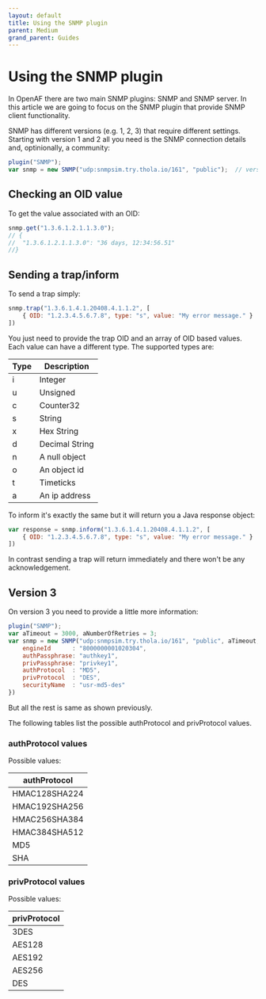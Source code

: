 ```yaml
---
layout: default
title: Using the SNMP plugin
parent: Medium
grand_parent: Guides
---
```


# Using the SNMP plugin

In OpenAF there are two main SNMP plugins: SNMP and SNMP server. In this article we are going to focus on the SNMP plugin that provide SNMP client functionality. 

SNMP has different versions (e.g. 1, 2, 3) that require different settings. Starting with version 1 and 2 all you need is the SNMP connection details and, optinionally, a community:

````javascript
plugin("SNMP");
var snmp = new SNMP("udp:snmpsim.try.thola.io/161", "public");  // version 1/2
````
## Checking an OID value

To get the value associated with an OID:

````javascript
snmp.get("1.3.6.1.2.1.1.3.0");
// {
//  "1.3.6.1.2.1.1.3.0": "36 days, 12:34:56.51"
//}
````

## Sending a trap/inform

To send a trap simply:

````javascript
snmp.trap("1.3.6.1.4.1.20408.4.1.1.2", [
    { OID: "1.2.3.4.5.6.7.8", type: "s", value: "My error message." }
])
````

You just need to provide the trap OID and an array of OID based values. Each value can have a different type. The supported types are:

| Type | Description |
|------|-------------|
| i    | Integer     |
| u    | Unsigned    |
| c    | Counter32   |
| s    | String      |
| x    | Hex String  |
| d    | Decimal String |
| n    | A null object |
| o    | An object id |
| t    | Timeticks |
| a    | An ip address |

To inform it's exactly the same but it will return you a Java response object:

````javascript
var response = snmp.inform("1.3.6.1.4.1.20408.4.1.1.2", [
    { OID: "1.2.3.4.5.6.7.8", type: "s", value: "My error message." }
])
````

In contrast sending a trap will return immediately and there won't be any acknowledgement.  

## Version 3

On version 3 you need to provide a little more information:

````javascript
plugin("SNMP");
var aTimeout = 3000, aNumberOfRetries = 3;
var snmp = new SNMP("udp:snmpsim.try.thola.io/161", "public", aTimeout, aNumberOfRetries, 3, {
    engineId      : "8000000001020304",
    authPassphrase: "authkey1",
    privPassphrase: "privkey1",
    authProtocol  : "MD5",
    privProtocol  : "DES",
    securityName  : "usr-md5-des"
})
````

But all the rest is same as shown previously.

The following tables list the possible authProtocol and privProtocol values.

### authProtocol values

Possible values:

| authProtocol |
|--------------|
| HMAC128SHA224 |
| HMAC192SHA256 |
| HMAC256SHA384 |
| HMAC384SHA512 |
| MD5           |
| SHA           |

### privProtocol values

Possible values:

| privProtocol |
|--------------|
| 3DES         |
| AES128       |
| AES192       |
| AES256       |
| DES          |